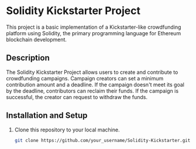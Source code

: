 # Solidity Kickstarter Project

This project is a basic implementation of a Kickstarter-like crowdfunding platform using Solidity, the primary programming language for Ethereum blockchain development.

## Description

The Solidity Kickstarter Project allows users to create and contribute to crowdfunding campaigns. Campaign creators can set a minimum contribution amount and a deadline. If the campaign doesn't meet its goal by the deadline, contributors can reclaim their funds. If the campaign is successful, the creator can request to withdraw the funds.

## Installation and Setup

1. Clone this repository to your local machine.

   ```bash
   git clone https://github.com/your_username/Solidity-Kickstarter.git
